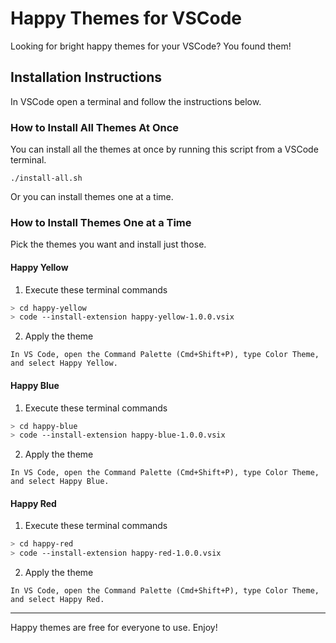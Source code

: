# Happy Themes for VSCode

Looking for bright happy themes for your VSCode? You found them!

## Installation Instructions

In VSCode open a terminal and follow the instructions below.

### How to Install All Themes At Once

You can install all the themes at once by running this script from a VSCode terminal.

```
./install-all.sh
```

Or you can install themes one at a time.

### How to Install Themes One at a Time

Pick the themes you want and install just those.

#### Happy Yellow

1. Execute these terminal commands
```bash
> cd happy-yellow
> code --install-extension happy-yellow-1.0.0.vsix
```
2. Apply the theme
```
In VS Code, open the Command Palette (Cmd+Shift+P), type Color Theme, and select Happy Yellow.
```

#### Happy Blue

1. Execute these terminal commands
```bash
> cd happy-blue
> code --install-extension happy-blue-1.0.0.vsix
```
2. Apply the theme
```
In VS Code, open the Command Palette (Cmd+Shift+P), type Color Theme, and select Happy Blue.
```

#### Happy Red

1. Execute these terminal commands
```bash
> cd happy-red
> code --install-extension happy-red-1.0.0.vsix
```
2. Apply the theme
```
In VS Code, open the Command Palette (Cmd+Shift+P), type Color Theme, and select Happy Red.
```

---

Happy themes are free for everyone to use. Enjoy!